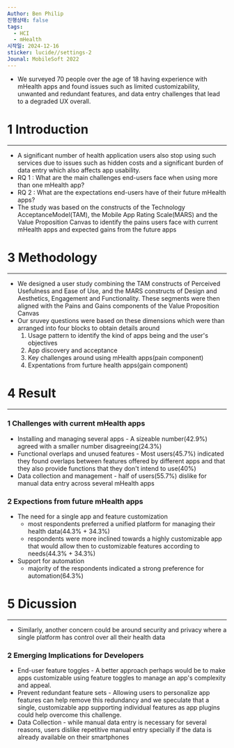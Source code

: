 ```yaml
---
Author: Ben Philip
진행상태: false
tags:
  - HCI
  - mHealth
시작일: 2024-12-16
sticker: lucide//settings-2
Jounal: MobileSoft 2022
---
```

- We surveyed 70 people over the age of 18 having experience with mHealth apps and found issues such as limited customizability, unwanted and redundant features, and data entry challenges that lead to a degraded UX overall. 

# 1 Introduction
---
- A significant number of health application users also stop using such services due to issues such as hidden costs and a significant burden of data entry which also affects app usability.
- RQ 1 : What are the main challenges end-users face when using more than one mHealth app?
- RQ 2 : What are the expectations end-users have of their future mHealth apps?
- The study was based on the constructs of the Technology AcceptanceModel(TAM), the Mobile App Rating Scale(MARS) and the Value Proposition Canvas to identify the pains users face with current mHealth apps and expected gains from the future apps


# 3 Methodology
---
- We designed a user study combining the TAM constructs of Perceived Usefulness and Ease of Use, and the MARS constructs of Design and Aesthetics, Engagement and Functionality. These segments were then aligned with the Pains and Gains components of the Value Proposition Canvas
- Our sruvey questions were based on these dimensions which were than arranged into four blocks to obtain details around
	1. Usage pattern to identify the kind of apps being and the user's objectives
	2. App discovery and acceptance
	3. Key challenges around using mHealth apps(pain component)
	4. Expentations from furture health apps(gain component)

# 4 Result
---
### 1 Challenges with current mHealth apps
- Installing and managing several apps - A sizeable number(42.9%) agreed with a smaller number disagreeing(24.3%)
- Functional overlaps and unused features - Most users(45.7%) indicated they found overlaps between features offered by different apps and that they also provide functions that they don't intend to use(40%)
- Data collection and management - half of users(55.7%) dislike for manual data entry across several mHealth apps
### 2 Expections from future mHealth apps
- The need for a single app and feature customization
	- most respondents preferred a unified platform for managing their health data(44.3% + 34.3%)
	- respondents were more inclined towards a highly customizable app that would allow then to customizable features according to needs(44.3% + 34.3%)
- Support for automation
	- majority of the respondents indicated a strong preference for automation(64.3%)

# 5 Dicussion
---
- Similarly, another concern could be around security and privacy where a single platform has control over all their health data
### 2 Emerging Implications for Developers
- End-user feature toggles - A better approach perhaps would be to make apps customizable using feature toggles to manage an app's complexity and appeal.
- Prevent redundant feature sets - Allowing users to personalize app features can help remove this redundancy and we speculate that a single, customizable app supporting individual features as app plugins could help overcome this challenge.
- Data Collection - while manual data entry is necessary for several reasons, users dislike repetitive manual entry specially if the data is already available on their smartphones

